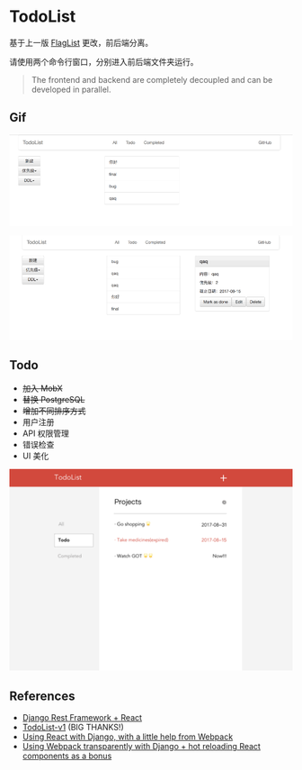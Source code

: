 # TodoList
基于上一版 [FlagList](https://github.com/helsonxiao/flaglist) 更改，前后端分离。

请使用两个命令行窗口，分别进入前后端文件夹运行。

> The frontend and backend are completely decoupled and can be developed in parallel.

## Gif
![add and toggle](https://github.com/helsonxiao/myTodoList/blob/master/gif/Screen%20Recording%202017-08-24%20at%2010.36.gif)

![sort by 2 ways](https://github.com/helsonxiao/myTodoList/blob/master/gif/Screen%20Recording%202017-08-24%20at%2010.37.gif)
## Todo
* ~~加入 MobX~~
* ~~替换 PostgreSQL~~
* ~~增加不同排序方式~~
* 用户注册
* API 权限管理
* 错误检查
* UI 美化

![](https://github.com/helsonxiao/myTodoList/blob/8dabdbe98d31fd285222f4b316cf41b87cc6e352/gif/todoList.png)

## References
* [Django Rest Framework + React](https://github.com/geezhawk/drf-react)
* [TodoList-v1](https://github.com/kiki0805/TodoList-v1) (BIG THANKS!)
* [Using React with Django, with a little help from Webpack](http://geezhawk.github.io/using-react-with-django-rest-framework)
* [Using Webpack transparently with Django + hot reloading React components as a bonus](http://owaislone.org/blog/webpack-plus-reactjs-and-django/)


